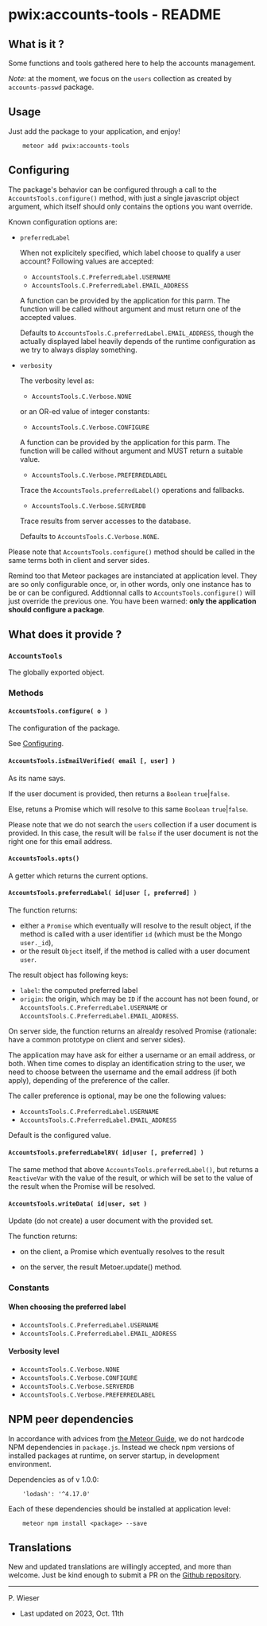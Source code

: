 # pwix:accounts-tools - README

## What is it ?

Some functions and tools gathered here to help the accounts management.

_Note_: at the moment, we focus on the `users` collection as created by `accounts-passwd` package.

## Usage

Just add the package to your application, and enjoy!

```
    meteor add pwix:accounts-tools
```

## Configuring

The package's behavior can be configured through a call to the `AccountsTools.configure()` method, with just a single javascript object argument, which itself should only contains the options you want override.

Known configuration options are:

- `preferredLabel`

    When not explicitely specified, which label choose to qualify a user account? Following values are accepted:

    - `AccountsTools.C.PreferredLabel.USERNAME`
    - `AccountsTools.C.PreferredLabel.EMAIL_ADDRESS`

    A function can be provided by the application for this parm. The function will be called without argument and must return one of the accepted values.

    Defaults to `AccountsTools.C.preferredLabel.EMAIL_ADDRESS`, though the actually displayed label heavily depends of the runtime configuration as we try to always display something.

- `verbosity`

    The verbosity level as:
    
    - `AccountsTools.C.Verbose.NONE`
    
    or an OR-ed value of integer constants:

    - `AccountsTools.C.Verbose.CONFIGURE`

    A function can be provided by the application for this parm. The function will be called without argument and MUST return a suitable value.

    - `AccountsTools.C.Verbose.PREFERREDLABEL`

    Trace the `AccountsTools.preferredLabel()` operations and fallbacks.

    - `AccountsTools.C.Verbose.SERVERDB`

    Trace results from server accesses to the database.

    Defaults to `AccountsTools.C.Verbose.NONE`.

Please note that `AccountsTools.configure()` method should be called in the same terms both in client and server sides.

Remind too that Meteor packages are instanciated at application level. They are so only configurable once, or, in other words, only one instance has to be or can be configured. Addtionnal calls to `AccountsTools.configure()` will just override the previous one. You have been warned: **only the application should configure a package**.

## What does it provide ?

### `AccountsTools`

The globally exported object.

### Methods

#### `AccountsTools.configure( o )`

The configuration of the package.

See [Configuring](#configuring).

#### `AccountsTools.isEmailVerified( email [, user] )`

As its name says.

If the user document is provided, then returns a `Boolean` `true`|`false`.

Else, retuns a Promise which will resolve to this same `Boolean` `true`|`false`.

Please note that we do not search the `users` collection if a user document is provided. In this case, the result will be `false` if the user document is not the right one for this email address.

#### `AccountsTools.opts()`

A getter which returns the current options.

#### `AccountsTools.preferredLabel( id|user [, preferred] )`

The function returns:
- either a `Promise` which eventually will resolve to the result object, if the method is called with a user identifier `id` (which must be the Mongo `user._id`),
- or the result `Object` itself, if the method is called with a user document `user`.

The result object has following keys:
- `label`: the computed preferred label
- `origin`: the origin, which may be `ID` if the account has not been found, or `AccountsTools.C.PreferredLabel.USERNAME` or `AccountsTools.C.PreferredLabel.EMAIL_ADDRESS`.

On server side, the function returns an alrealdy resolved Promise (rationale: have a common prototype on client and server sides).

The application may have ask for either a username or an email address, or both.
When time comes to display an identification string to the user, we need to choose between the username and the email address (if both apply), depending of the preference of the caller.

The caller preference is optional, may be one the following values:

- `AccountsTools.C.PreferredLabel.USERNAME`
- `AccountsTools.C.PreferredLabel.EMAIL_ADDRESS`

Default is the configured value.

#### `AccountsTools.preferredLabelRV( id|user [, preferred] )`

The same method that above `AccountsTools.preferredLabel()`, but returns a `ReactiveVar` with the value of the result, or which will be set to the value of the result when the Promise will be resolved.

#### `AccountsTools.writeData( id|user, set )`

Update (do not create) a user document with the provided set.

The function returns:

- on the client, a Promise which eventually resolves to the result

- on the server, the result Metoer.update() method.

### Constants

#### When choosing the preferred label

- `AccountsTools.C.PreferredLabel.USERNAME`
- `AccountsTools.C.PreferredLabel.EMAIL_ADDRESS`

#### Verbosity level

- `AccountsTools.C.Verbose.NONE`
- `AccountsTools.C.Verbose.CONFIGURE`
- `AccountsTools.C.Verbose.SERVERDB`
- `AccountsTools.C.Verbose.PREFERREDLABEL`

## NPM peer dependencies

In accordance with advices from [the Meteor Guide](https://guide.meteor.com/writing-atmosphere-packages.html#npm-dependencies), we do not hardcode NPM dependencies in `package.js`. Instead we check npm versions of installed packages at runtime, on server startup, in development environment.

Dependencies as of v 1.0.0:
```
    'lodash': '^4.17.0'
```
Each of these dependencies should be installed at application level:
```
    meteor npm install <package> --save
```

## Translations

New and updated translations are willingly accepted, and more than welcome. Just be kind enough to submit a PR on the [Github repository](https://github.com/trychlos/pwix-accounts-tools/pulls).

---
P. Wieser
- Last updated on 2023, Oct. 11th
